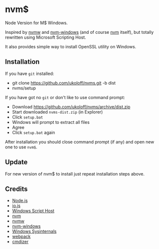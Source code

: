 # nvm$

Node Version for M$ Windows.

Inspired by [nvmw](https://github.com/hakobera/nvmw)
and [nvm-windows](https://github.com/coreybutler/nvm-windows)
(and of course [nvm](https://github.com/creationix/nvm) itself),
but totally rewritten using Microsoft Scripting Host.

It also provides simple way to install OpenSSL utility on Windows.

## Installation

If you have `git` installed:

  * git clone https://github.com/ukoloff/nvms.git -b dist
  * nvms/setup

If you have got no `git` or don't like to use command prompt:

  * Download https://github.com/ukoloff/nvms/archive/dist.zip
  * Start downloaded `nvms-dist.zip` (in Explorer)
  * Click `setup.bat`
  * Windows will prompt to extract all files
  * Agree
  * Click `setup.bat` again

After installation you should close command prompt (if any) and open new one to use `nvm$`.

## Update

For new version of nvm$ to install just repeat installation steps above.

## Credits

  * [Node.js](http://nodejs.org/)
  * [io.js](https://iojs.org/)
  * [Windows Script Host](https://en.wikipedia.org/wiki/Windows_Script_Host)
  * [nvm](https://github.com/creationix/nvm)
  * [nvmw](https://github.com/hakobera/nvmw)
  * [nvm-windows](https://github.com/coreybutler/nvm-windows)
  * [Windows Sysinternals](https://technet.microsoft.com/en-US/en-en/sysinternals/)
  * [webpack](http://webpack.github.io/)
  * [cmdizer](http://www.dostips.com/forum/viewtopic.php?p=37780#p37780)

